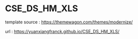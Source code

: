 # CSE_DS_HM_XLS

template source : https://themewagon.com/themes/modernize/

url : https://yuanxiangfranck.github.io/CSE_DS_HM_XLS/